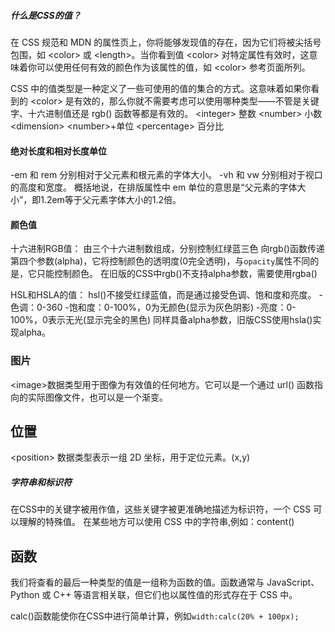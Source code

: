 ##### 什么是CSS的值？
在 CSS 规范和 MDN 的属性页上，你将能够发现值的存在，因为它们将被尖括号包围，如 \<color> 或 \<length>。当你看到值 \<color> 对特定属性有效时，这意味着你可以使用任何有效的颜色作为该属性的值，如 \<color> 参考页面所列。

CSS 中的值类型是一种定义了一些可使用的值的集合的方式。这意味着如果你看到的 \<color> 是有效的，那么你就不需要考虑可以使用哪种类型——不管是关键字、十六进制值还是 rgb() 函数等都是有效的。
\<integer> 整数
\<number> 小数
\<dimension> \<number>+单位
\<percentage> 百分比

#### 绝对长度和相对长度单位
 -em 和 rem 分别相对于父元素和根元素的字体大小。
 -vh 和 vw 分别相对于视口的高度和宽度。
概括地说，在排版属性中 em 单位的意思是“父元素的字体大小”，即1.2em等于父元素字体大小的1.2倍。

#### 颜色值
十六进制RGB值：
	由三个十六进制数组成，分别控制红绿蓝三色
向rgb()函数传递第四个参数(alpha)，它将控制颜色的透明度(0完全透明)，与`opacity`属性不同的是，它只能控制颜色。
在旧版的CSS中rgb()不支持alpha参数，需要使用rgba()

HSL和HSLA的值：
	hsl()不接受红绿蓝值，而是通过接受色调、饱和度和亮度。
 -色调：0-360
 -饱和度：0-100%，0为无颜色(显示为灰色阴影)
 -亮度：0-100%，0表示无光(显示完全的黑色)
同样具备alpha参数，旧版CSS使用hsla()实现alpha。

### 图片
\<image>数据类型用于图像为有效值的任何地方。它可以是一个通过 url() 函数指向的实际图像文件，也可以是一个渐变。

## 位置
\<position> 数据类型表示一组 2D 坐标，用于定位元素。(x,y)

##### 字符串和标识符
在CSS中的关键字被用作值，这些关键字被更准确地描述为标识符，一个 CSS 可以理解的特殊值。
在某些地方可以使用 CSS 中的字符串,例如：content()

## 函数
我们将查看的最后一种类型的值是一组称为函数的值。函数通常与 JavaScript、Python 或 C++ 等语言相关联，但它们也以属性值的形式存在于 CSS 中。

calc()函数能使你在CSS中进行简单计算，例如`width:calc(20% + 100px);`

